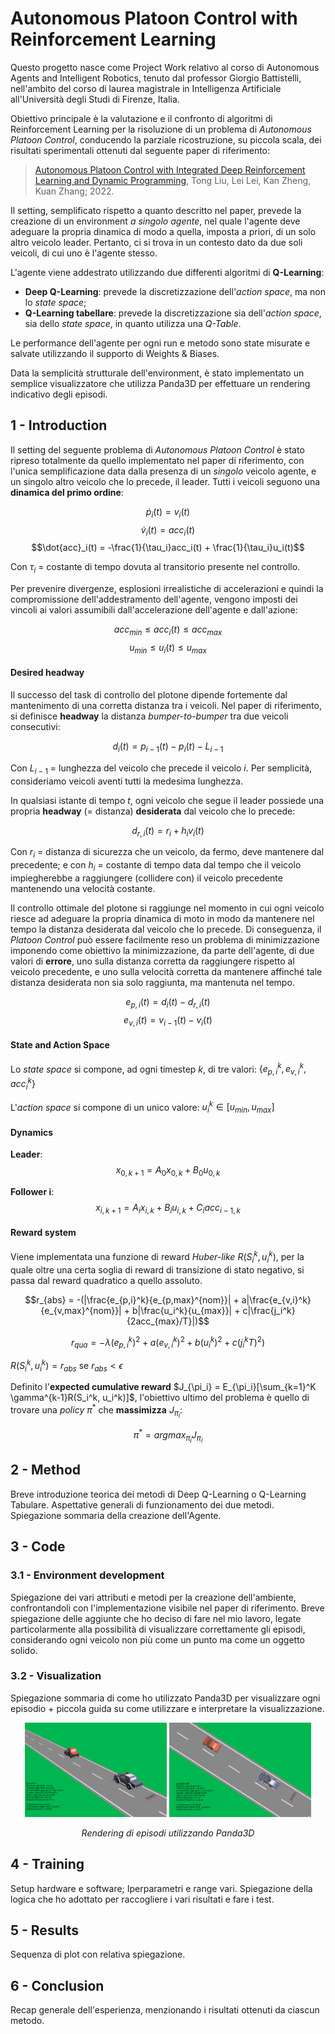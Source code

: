 # Autonomous Platoon Control with Reinforcement Learning

Questo progetto nasce come Project Work relativo al corso di Autonomous Agents and Intelligent Robotics, tenuto dal professor Giorgio Battistelli, nell'ambito del corso di laurea magistrale in Intelligenza Artificiale all'Università degli Studi di Firenze, Italia.

Obiettivo principale è la valutazione e il confronto di algoritmi di Reinforcement Learning per la risoluzione di un problema di *Autonomous Platoon Control*, conducendo la parziale ricostruzione, su piccola scala, dei risultati sperimentali ottenuti dal seguente paper di riferimento:

> [Autonomous Platoon Control with Integrated Deep Reinforcement Learning and Dynamic Programming](https://github.com/giovancombo/AutonomousPlatoonControl/blob/main/paper.pdf), Tong Liu, Lei Lei, Kan Zheng, Kuan Zhang; 2022.

Il setting, semplificato rispetto a quanto descritto nel paper, prevede la creazione di un environment *a singolo agente*, nel quale l'agente deve adeguare la propria dinamica di modo a quella, imposta a priori, di un solo altro veicolo leader. Pertanto, ci si trova in un contesto dato da due soli veicoli, di cui uno è l'agente stesso.

L'agente viene addestrato utilizzando due differenti algoritmi di **Q-Learning**:
- **Deep Q-Learning**: prevede la discretizzazione dell'*action space*, ma non lo *state space*;
- **Q-Learning tabellare**: prevede la discretizzazione sia dell'*action space*, sia dello *state space*, in quanto utilizza una *Q-Table*.

Le performance dell'agente per ogni run e metodo sono state misurate e salvate utilizzando il supporto di Weights & Biases.

Data la semplicità strutturale dell'environment, è stato implementato un semplice visualizzatore che utilizza Panda3D per effettuare un rendering indicativo degli episodi.


## 1 - Introduction

Il setting del seguente problema di *Autonomous Platoon Control* è stato ripreso totalmente da quello implementato nel paper di riferimento, con l'unica semplificazione data dalla presenza di un *singolo* veicolo agente, e un singolo altro veicolo che lo precede, il leader. Tutti i veicoli seguono una **dinamica del primo ordine**:

$$\dot{p}_i(t) = v_i(t)$$
$$\dot{v}_i(t) = acc_i(t)$$
$$\dot{acc}_i(t) = -\frac{1}{\tau_i}acc_i(t) + \frac{1}{\tau_i}u_i(t)$$

Con $\tau_i$ = costante di tempo dovuta al transitorio presente nel controllo.

Per prevenire divergenze, esplosioni irrealistiche di accelerazioni e quindi la compromissione dell'addestramento dell'agente, vengono imposti dei vincoli ai valori assumibili dall'accelerazione dell'agente e dall'azione:

$$acc_{min} \leq acc_i(t) \leq acc_{max}$$
$$u_{min} \leq u_i(t) \leq u_{max}$$

#### Desired headway

Il successo del task di controllo del plotone dipende fortemente dal mantenimento di una corretta distanza tra i veicoli. Nel paper di riferimento, si definisce **headway** la distanza *bumper-to-bumper* tra due veicoli consecutivi:

$$d_i(t) = p_{i-1}(t) - p_i(t) - L_{i-1}$$

Con $L_{i-1}$ = lunghezza del veicolo che precede il veicolo $i$. Per semplicità, consideriamo veicoli aventi tutti la medesima lunghezza.

In qualsiasi istante di tempo $t$, ogni veicolo che segue il leader possiede una propria **headway** (= distanza) **desiderata** dal veicolo che lo precede:

$$d_{r,i}(t) = r_i + h_iv_i(t)$$

Con $r_i$ = distanza di sicurezza che un veicolo, da fermo, deve mantenere dal precedente; e con $h_i$ = costante di tempo data dal tempo che il veicolo impiegherebbe a raggiungere (collidere con) il veicolo precedente mantenendo una velocità costante.

Il controllo ottimale del plotone si raggiunge nel momento in cui ogni veicolo riesce ad adeguare la propria dinamica di moto in modo da mantenere nel tempo la distanza desiderata dal veicolo che lo precede. Di conseguenza, il *Platoon Control* può essere facilmente reso un problema di minimizzazione imponendo come obiettivo la minimizzazione, da parte dell'agente, di due valori di **errore**, uno sulla distanza corretta da raggiungere rispetto al veicolo precedente, e uno sulla velocità corretta da mantenere affinché tale distanza desiderata non sia solo raggiunta, ma mantenuta nel tempo.

$$e_{p,i}(t) = d_i(t) - d_{r,i}(t)$$
$$e_{v,i}(t) = v_{i-1}(t) - v_i(t)$$

#### State and Action Space

Lo *state space* si compone, ad ogni timestep $k$, di tre valori: $`\{e_{p,i}^k, e_{v,i}^k, acc_i^k\}`$

L'*action space* si compone di un unico valore: $u_i^k \in [u_{min}, u_{max}]$

#### Dynamics

**Leader**: $$x_{0, k+1} = A_0x_{0,k} + B_0u_{0,k}$$

**Follower i**: $$x_{i, k+1} = A_ix_{i,k} + B_iu_{i,k} + C_iacc_{i-1,k}$$

#### Reward system

Viene implementata una funzione di reward *Huber-like* $R(S_i^k, u_i^k)$, per la quale oltre una certa soglia di reward di transizione di stato negativo, si passa dal reward quadratico a quello assoluto.

$$r_{abs} = -(|\frac{e_{p,i}^k}{e_{p,max}^{nom}}| + a|\frac{e_{v,i}^k}{e_{v,max}^{nom}}| + b|\frac{u_i^k}{u_{max}}| + c|\frac{j_i^k}{2acc_{max}/T}|)$$

$$r_{qua} = -\lambda{(e_{p,i}^k)^2 + a(e_{v,i}^k)^2 + b(u_i^k)^2 + c(j_i^kT)^2)}$$

$R(S_i^k, u_i^k) = r_{abs}$ se $r_{abs} < \epsilon$

Definito l'**expected cumulative reward** $J_{\pi_i} = E_{\pi_i}[\sum_{k=1}^K \gamma^{k-1}R(S_i^k, u_i^k)]$, l'obiettivo ultimo del problema è quello di trovare una *policy* $\pi^*$ che **massimizza** $J_{\pi_i}$:

$$\pi^* = argmax_{\pi_i}J_{\pi_i}$$

## 2 - Method
Breve introduzione teorica dei metodi di Deep Q-Learning o Q-Learning Tabulare. Aspettative generali di funzionamento dei due metodi.
Spiegazione sommaria della creazione dell'Agente.

## 3 - Code

### 3.1 - Environment development
Spiegazione dei vari attributi e metodi per la creazione dell'ambiente, confrontandoli con l'implementazione visibile nel paper di riferimento.
Breve spiegazione delle aggiunte che ho deciso di fare nel mio lavoro, legate particolarmente alla possibilità di visualizzare correttamente gli episodi, considerando ogni veicolo non più come un punto ma come un oggetto solido.

### 3.2 - Visualization
Spiegazione sommaria di come ho utilizzato Panda3D per visualizzare ogni episodio + piccola guida su come utilizzare e interpretare la visualizzazione.

<p float="left", align="center">
  <img src="https://github.com/giovancombo/AutonomousPlatoonControl/blob/main/images/panda2.png", width="45%" />
  <img src="https://github.com/giovancombo/AutonomousPlatoonControl/blob/main/images/panda3.png", width="45%" />
</p>

<p align="center"><i>Rendering di episodi utilizzando Panda3D</i></p>

## 4 - Training
Setup hardware e software; Iperparametri e range vari. Spiegazione della logica che ho adottato per raccogliere i vari risultati e fare i test.

## 5 - Results
Sequenza di plot con relativa spiegazione.

## 6 - Conclusion
Recap generale dell'esperienza, menzionando i risultati ottenuti da ciascun metodo.
